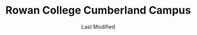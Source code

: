 ---
layout: location-page
date: Last Modified
description: "Local COVID-19 testing is available at Rowan College Cumberland Campus in Vineland , New Jersey, USA."
permalink: "locations/new-jersey/vineland/rowan-college-cumberland-campus/"
tags:
  - locations
  - new-jersey
title: Rowan College Cumberland Campus
state: New Jersey
stateAbbr: NJ
hood: "Cumberland County"
address: "3322 College Drive"
city: "Vineland "
zip: "08360"
mapUrl: "http://maps.apple.com/?q=Rowan+College+Cumberland+Campus&address=3322+College+Drive,Vineland,New+Jersey,08360"
locationType: Drive-thru
phone: "856-451-4700"
website: "https://www.completecarenj.org/request-an-appointment/"
onlineBooking: true
closed: undefined
closedUpdate: April 17th, 2020
notes: "By appointment only. Local residents only. Requires phone screen."
days: Contact for hours of operation.
ctaMessage: Schedule a test
ctaUrl: "https://www.completecarenj.org/request-an-appointment/"
---
